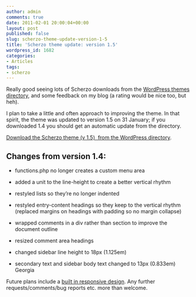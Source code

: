 ```yaml
---
author: admin
comments: true
date: 2011-02-01 20:00:04+00:00
layout: post
published: false
slug: scherzo-theme-update-version-1-5
title: 'Scherzo theme update: version 1.5'
wordpress_id: 1682
categories:
- Articles
tags:
- scherzo
---
```


Really good seeing lots of Scherzo downloads from the [WordPress themes directory](http://wordpress.org/extend/themes/scherzo), and some feedback on my blog (a rating would be nice too, but heh).

I plan to take a little and often approach to improving the theme. In that spirit, the theme was updated to version 1.5 on 31 January; if you downloaded 1.4 you should get an automatic update from the directory.

[Download the Scherzo theme (v 1.5)  from the WordPress directory](http://wordpress.org/extend/themes/scherzo).


## Changes from version 1.4:





	
  * functions.php no longer creates a custom menu area

	
  * added a unit to the line-height to create a better vertical rhythm

	
  * restyled lists so they’re no longer indented

	
  * restyled entry-content headings so they keep to the vertical rhythm (replaced margins on headings with padding so no margin collapse)

	
  * wrapped comments in a div rather than section to improve the document outline

	
  * resized comment area headings

	
  * changed sidebar line height to 18px (1.125em)

	
  * secondary text and sidebar body text changed to 13px (0.833em) Georgia


Future plans include a [built in responsive design](http://leonpaternoster.com/2010/10/notes-on-designing-for-mobile-phones-even-if-theyre-not-made-by-apple/). Any further requests/comments/bug reports etc. more than welcome.
